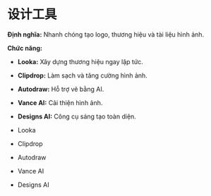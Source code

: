 # 设计工具

**Định nghĩa:** Nhanh chóng tạo logo, thương hiệu và tài liệu hình ảnh.

**Chức năng:**
- **Looka:** Xây dựng thương hiệu ngay lập tức.
- **Clipdrop:** Làm sạch và tăng cường hình ảnh.
- **Autodraw:** Hỗ trợ vẽ bằng AI.
- **Vance AI:** Cải thiện hình ảnh.
- **Designs AI:** Công cụ sáng tạo toàn diện.

- Looka
- Clipdrop
- Autodraw
- Vance AI
- Designs AI